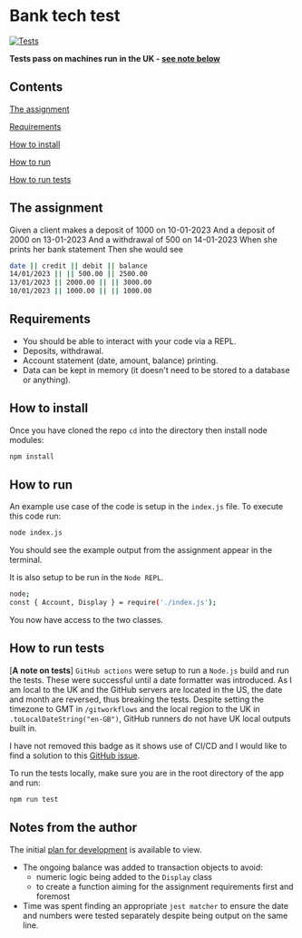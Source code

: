 # Bank tech test

[![Tests](https://github.com/josephclander/bank-app-tech-test/actions/workflows/tests.yml/badge.svg)](https://github.com/josephclander/bank-app-tech-test/actions/workflows/tests.yml)

**Tests pass on machines run in the UK - [see note below](#how-to-run-tests)**

## Contents

[The assignment](#the-assignment)

[Requirements](#requirements)

[How to install](#how-to-install)

[How to run](#how-to-run)

[How to run tests](#how-to-run-tests)

## The assignment

Given a client makes a deposit of 1000 on 10-01-2023
And a deposit of 2000 on 13-01-2023
And a withdrawal of 500 on 14-01-2023
When she prints her bank statement
Then she would see

```bash
date || credit || debit || balance
14/01/2023 || || 500.00 || 2500.00
13/01/2023 || 2000.00 || || 3000.00
10/01/2023 || 1000.00 || || 1000.00
```

## Requirements

- You should be able to interact with your code via a REPL.
- Deposits, withdrawal.
- Account statement (date, amount, balance) printing.
- Data can be kept in memory (it doesn't need to be stored to a database or anything).

## How to install

Once you have cloned the repo `cd` into the directory then install node modules:

```bash
npm install
```

## How to run

An example use case of the code is setup in the `index.js` file.
To execute this code run:

```bash
node index.js
```

You should see the example output from the assignment appear in the terminal.

It is also setup to be run in the `Node REPL`.

```bash
node;
const { Account, Display } = require('./index.js');
```

You now have access to the two classes.

## How to run tests

[**A note on tests**] `GitHub actions` were setup to run a `Node.js` build and run the tests. These were successful until a date formatter was introduced. As I am local to the UK and the GitHub servers are located in the US, the date and month are reversed, thus breaking the tests. Despite setting the timezone to GMT in `/gitworkflows` and the local region to the UK in `.toLocalDateString("en-GB")`, GitHub runners do not have UK local outputs built in.

I have not removed this badge as it shows use of CI/CD and I would like to find a solution to this [GitHub issue](https://github.com/actions/runner-images/issues/762).

To run the tests locally, make sure you are in the root directory of the app and run:

```bash
npm run test
```

## Notes from the author

The initial [plan for development](./plan.md) is available to view.

- The ongoing balance was added to transaction objects to avoid:
  - numeric logic being added to the `Display` class
  - to create a function aiming for the assignment requirements first and foremost
- Time was spent finding an appropriate `jest matcher` to ensure the date and numbers were tested separately despite being output on the same line.

